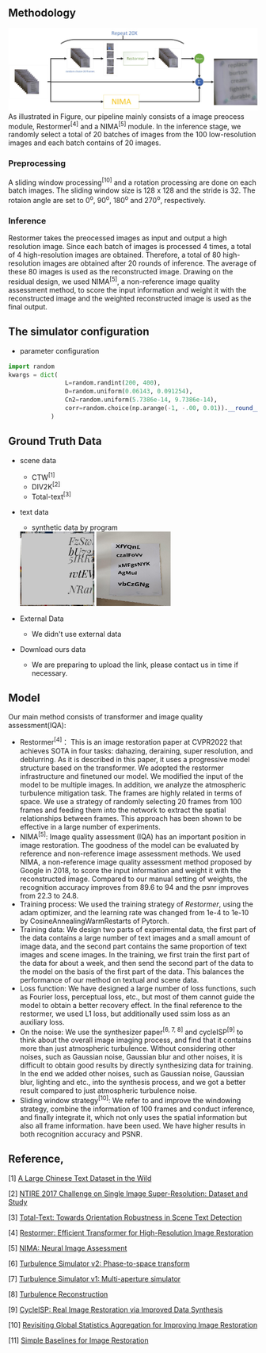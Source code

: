 ## Methodology
![img](model_desc.jpg)
As illustrated in Figure, our pipeline mainly consists of a image preocess module, Restormer<sup>[4]</sup> and a NIMA<sup>[5]</sup> module. In the inference stage, we randomly select a total of 20 batches of images from the 100 low-resolution images and each batch contains of 20 images. 

### Preprocessing
A sliding window processing<sup>[10]</sup> and a rotation processing are done on each batch images. The sliding window size is 128 x 128 and the stride is 32. The rotaion angle are set to 0<sup>o</sup>, 90<sup>o</sup>, 180<sup>o</sup> and 270<sup>o</sup>, respectively.

### Inference
Restormer takes the preocessed images as input and output a high resolution image. Since each batch of images is processed 4 times, a total of 4 high-resolution images are obtained. Therefore, a total of 80 high-resolution images are obtained after 20 rounds of inference. The average of these 80 images is used as the reconstructed image. Drawing on the residual design, we used NIMA<sup>[5]</sup>, a non-reference image quality assessment method, to score the input information and weight it with the reconstructed image and the weighted reconstructed image is used as the final output.


## The simulator configuration
- parameter configuration
```python
import random
kwargs = dict(
                L=random.randint(200, 400),
                D=random.uniform(0.06143, 0.091254),
                Cn2=random.uniform(5.7386e-14, 9.7386e-14),
                corr=random.choice(np.arange(-1, -.00, 0.01)).__round__(3),
            )   
```

## Ground Truth Data
- scene data
    + CTW<sup>[1]</sup>
    + DIV2K<sup>[2]</sup>
    + Total-text<sup>[3]</sup>

- text data
    + synthetic data by program

    <img height=150 src="example/1.jpg"/>
    <img height=150 src="example/2.jpg"/>



- External Data
    - We didn't use external data 
- Download ours data
    - We are preparing to upload the link, please contact us in time if necessary.

## Model
Our main method consists of transformer and image quality assessment(IQA):
+ Restormer<sup>[4]</sup>： This is an image restoration paper at CVPR2022 that achieves SOTA in four tasks:  dahazing, deraining, super resolution, and deblurring. As it is described in this paper, it uses a progressive model structure based on the transformer.  We adopted the restormer infrastructure and finetuned our model. We modified the input of the model to be multiple images. In addition, we analyze the atmospheric turbulence mitigation task. The frames are highly related in terms of space.
We use a strategy of randomly selecting 20 frames from 100 frames and feeding them into the network to extract the spatial relationships between frames. This approach has been shown to be effective in a large number of experiments.
+ NIMA<sup>[5]</sup>:  Image quality assessment (IQA) has an important position in image restoration. The goodness of the model can be evaluated by reference and non-reference image assessment methods. We used NIMA, a non-reference image quality assessment method proposed by Google in 2018, to score the input information and weight it with the reconstructed image. Compared to our manual setting of weights, the recognition accuracy improves from 89.6 to 94 and the psnr improves from 22.3 to 24.8.
+ Training process: We used the training strategy of *Restormer*, using the adam optimizer, and the learning rate was changed from 1e-4 to 1e-10 by CosineAnnealingWarmRestarts of Pytorch.
+ Training data: We design two parts of experimental data, the first part of the data contains a large number of text images and a small amount of image data, and the second part contains the same proportion of text images and scene images. In the training, we first train the first part of the data for about a week, and then send the second part of the data to the model on the basis of the first part of the data. This balances the performance of our method on textual and scene data.
+ Loss function: We have designed a large number of loss functions, such as Fourier loss, perceptual loss, etc., but most of them cannot guide the model to obtain a better recovery effect. In the final reference to the restormer, we used L1 loss, but additionally used ssim loss as an auxiliary loss.
+ On the noise: We use the synthesizer paper<sup>[6, 7, 8]</sup> and cycleISP<sup>[9]</sup> to think about the overall image imaging process, and find that it contains more than just atmospheric turbulence. Without considering other noises, such as Gaussian noise, Gaussian blur and other noises, it is difficult to obtain good results by directly synthesizing data for training. In the end we added other noises, such as Gaussian noise, Gaussian blur, lighting and etc., into the synthesis process, and we got a better result compared to just atmospheric turbulence noise.
+ Sliding window strategy<sup>[10]</sup>: We refer to and improve the windowing strategy, combine the information of 100 frames and conduct inference, and finally integrate it, which not only uses the spatial information but also all frame information. have been used. We have higher results in both recognition accuracy and PSNR.


## Reference,
[1] [A Large Chinese Text Dataset in the Wild](https://ctwdataset.github.io/)

[2] [NTIRE 2017 Challenge on Single Image Super-Resolution: Dataset and Study](https://data.vision.ee.ethz.ch/cvl/DIV2K/)

[3] [Total-Text: Towards Orientation Robustness in Scene Text Detection](https://github.com/cs-chan/Total-Text-Dataset)

[4] [Restormer: Efficient Transformer for High-Resolution Image Restoration](https://arxiv.org/abs/2111.09881)

[5] [NIMA: Neural Image Assessment](https://arxiv.org/abs/1709.05424)

[6] [Turbulence Simulator v2: Phase-to-space transform](https://engineering.purdue.edu/ChanGroup/project_turbulence.html)

[7] [Turbulence Simulator v1: Multi-aperture simulator](https://engineering.purdue.edu/ChanGroup/project_turbulence.html)

[8] [Turbulence Reconstruction](https://engineering.purdue.edu/ChanGroup/project_turbulence.html)

[9] [CycleISP: Real Image Restoration via Improved Data Synthesis](https://arxiv.org/abs/2003.07761)

[10] [Revisiting Global Statistics Aggregation for Improving Image Restoration](https://arxiv.org/pdf/2112.04491.pdf)

[11] [Simple Baselines for Image Restoration](https://arxiv.org/abs/2204.04676)
